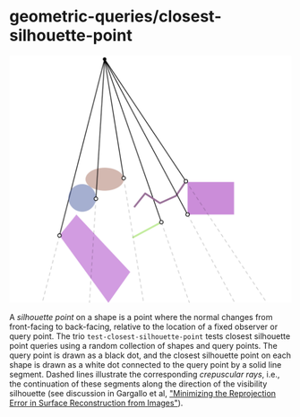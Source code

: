 # geometric-queries/closest-silhouette-point

![Diagrams generated by closest-silhouette-point examples](closest-silhouette-point-example.svg)

A _silhouette point_ on a shape is a point where the normal changes from front-facing to back-facing, relative to the location of a fixed observer or query point.  The trio `test-closest-silhouette-point` tests closest silhouette point queries using a random collection of shapes and query points.  The query point is drawn as a black dot, and the closest silhouette point on each shape is drawn as a white dot connected to the query point by a solid line segment.  Dashed lines illustrate the corresponding _crepuscular rays_, i.e., the continuation of these segments along the direction of the visibility silhouette (see discussion in Gargallo et al, ["Minimizing the Reprojection Error in Surface Reconstruction from Images"](https://inria.hal.science/inria-00266287/file/GargalloPradosSturm-iccv2007.pdf)).
